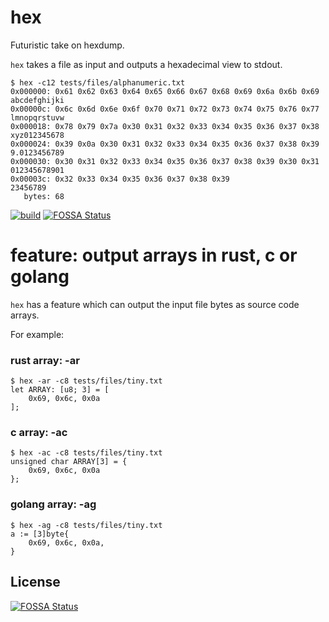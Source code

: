 # hex
Futuristic take on hexdump.

`hex` takes a file as input and outputs a hexadecimal view to stdout.

```
$ hex -c12 tests/files/alphanumeric.txt
0x000000: 0x61 0x62 0x63 0x64 0x65 0x66 0x67 0x68 0x69 0x6a 0x6b 0x69 abcdefghijki
0x00000c: 0x6c 0x6d 0x6e 0x6f 0x70 0x71 0x72 0x73 0x74 0x75 0x76 0x77 lmnopqrstuvw
0x000018: 0x78 0x79 0x7a 0x30 0x31 0x32 0x33 0x34 0x35 0x36 0x37 0x38 xyz012345678
0x000024: 0x39 0x0a 0x30 0x31 0x32 0x33 0x34 0x35 0x36 0x37 0x38 0x39 9.0123456789
0x000030: 0x30 0x31 0x32 0x33 0x34 0x35 0x36 0x37 0x38 0x39 0x30 0x31 012345678901
0x00003c: 0x32 0x33 0x34 0x35 0x36 0x37 0x38 0x39                     23456789
   bytes: 68
```

[![build](https://travis-ci.org/sitkevij/hex.svg?branch=master)](https://travis-ci.org/sitkevij/hex)
[![FOSSA Status](https://app.fossa.io/api/projects/git%2Bgithub.com%2Fsitkevij%2Fhex.svg?type=shield)](https://app.fossa.io/projects/git%2Bgithub.com%2Fsitkevij%2Fhex?ref=badge_shield)

# feature: output arrays in rust, c or golang

`hex` has a feature which can output the input file bytes as source code arrays. 

For example:

### rust array: -ar
```
$ hex -ar -c8 tests/files/tiny.txt
let ARRAY: [u8; 3] = [
    0x69, 0x6c, 0x0a
];
```

### c array: -ac
```
$ hex -ac -c8 tests/files/tiny.txt
unsigned char ARRAY[3] = {
    0x69, 0x6c, 0x0a
};
```

### golang array: -ag
```
$ hex -ag -c8 tests/files/tiny.txt
a := [3]byte{
    0x69, 0x6c, 0x0a,
}
```

## License
[![FOSSA Status](https://app.fossa.io/api/projects/git%2Bgithub.com%2Fsitkevij%2Fhex.svg?type=large)](https://app.fossa.io/projects/git%2Bgithub.com%2Fsitkevij%2Fhex?ref=badge_large)